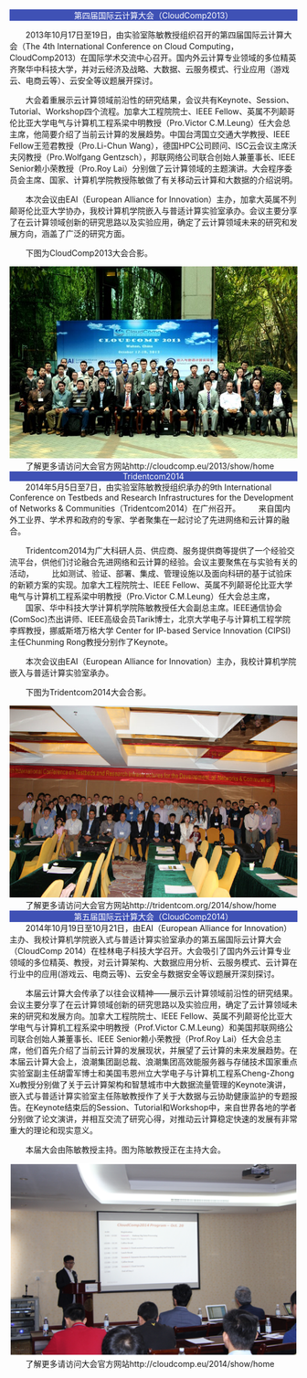 ﻿<div style="background:#3F51B5; text-align :center;color:white ">第四届国际云计算大会（CloudComp2013）</div>

　　2013年10月17日至19日，由实验室陈敏教授组织召开的第四届国际云计算大会（The 4th International Conference on Cloud Computing，CloudComp2013）在国际学术交流中心召开。国内外云计算专业领域的多位精英齐聚华中科技大学，并对云经济及战略、大数据、云服务模式、行业应用（游戏云、电商云等）、云安全等议题展开探讨。

　　大会着重展示云计算领域前沿性的研究结果，会议共有Keynote、Session、Tutorial、Workshop四个流程。加拿大工程院院士、IEEE Fellow、英属不列颠哥伦比亚大学电气与计算机工程系梁中明教授（Pro.Victor C.M.Leung）任大会总主席，他简要介绍了当前云计算的发展趋势。中国台湾国立交通大学教授、IEEE Fellow王蒞君教授（Pro.Li-Chun Wang），德国HPC公司顾问、ISC云会议主席沃夫冈教授（Pro.Wolfgang Gentzsch），邦联网络公司联合创始人兼董事长、IEEE Senior赖小荣教授（Pro.Roy Lai）分别做了云计算领域的主题演讲。大会程序委员会主席、国家、计算机学院教授陈敏做了有关移动云计算和大数据的介绍说明。

　　本次会议由EAI（European Alliance for Innovation）主办，加拿大英属不列颠哥伦比亚大学协办，我校计算机学院嵌入与普适计算实验室承办。会议主要分享了在云计算领域创新的研究思路以及实验应用，确定了云计算领域未来的研究和发展方向，涵盖了广泛的研究方面。

　　下图为CloudComp2013大会合影。
<div style="text-align :center;">
<img src="images/CloudComp2013.jpg" alt="">
</div>
　　了解更多请访问大会官方网站http://cloudcomp.eu/2013/show/home




<div style="background:#3F51B5; text-align :center;color:white ">Tridentcom2014</div>
　　2014年5月5日至7日，由实验室陈敏教授组织承办的9th International Conference on Testbeds and Research Infrastructures for the Development of Networks & Communities（Tridentcom2014）在广州召开。
　　来自国内外工业界、学术界和政府的专家、学者聚集在一起讨论了先进网络和云计算的融合。

　　Tridentcom2014为广大科研人员、供应商、服务提供商等提供了一个经验交流平台，供他们讨论融合先进网络和云计算的经验。会议主要聚焦在与实验有关的活动，
　　比如测试、验证、部署、集成、管理设施以及面向科研的基于试验床的新颖方案的实现。加拿大工程院院士、IEEE Fellow、英属不列颠哥伦比亚大学电气与计算机工程系梁中明教授（Pro.Victor C.M.Leung）任大会总主席，
　　国家、华中科技大学计算机学院陈敏教授任大会副总主席。IEEE通信协会(ComSoc)杰出讲师、IEEE高级会员Tarik博士，北京大学电子与计算机工程学院李辉教授，挪威斯塔万格大学 Center for IP-based Service Innovation (CIPSI) 主任Chunming Rong教授分别作了Keynote。

　　本次会议由EAI（European Alliance for Innovation）主办，我校计算机学院嵌入与普适计算实验室承办。

　　下图为Tridentcom2014大会合影。
<div style="text-align :center;">
<img src="images/Tridentcom2014.jpg" alt="">
</div>
　　了解更多请访问大会官方网站http://tridentcom.org/2014/show/home



<div style="background:#3F51B5; text-align :center;color:white ">第五届国际云计算大会（CloudComp2014）</div>
　　2014年10月19日至10月21日，由EAI（European Alliance for Innovation）主办、我校计算机学院嵌入式与普适计算实验室承办的第五届国际云计算大会（CloudComp 2014）在桂林电子科技大学召开。大会吸引了国内外云计算专业领域的多位精英、教授，对云计算架构、大数据应用分析、云服务模式、云计算在行业中的应用(游戏云、电商云等)、云安全与数据安全等议题展开深刻探讨。

　　本届云计算大会传承了以往会议精神——展示云计算领域前沿性的研究结果。会议主要分享了在云计算领域创新的研究思路以及实验应用，确定了云计算领域未来的研究和发展方向。加拿大工程院院士、IEEE Fellow、英属不列颠哥伦比亚大学电气与计算机工程系梁中明教授（Prof.Victor C.M.Leung）和美国邦联网络公司联合创始人兼董事长、IEEE Senior赖小荣教授（Prof.Roy Lai）任大会总主席，他们首先介绍了当前云计算的发展现状，并展望了云计算的未来发展趋势。在本届云计算大会上，浪潮集团副总裁、浪潮集团高效能服务器与存储技术国家重点实验室副主任胡雷军博士和美国韦恩州立大学电子与计算机工程系Cheng-Zhong Xu教授分别做了关于云计算架构和智慧城市中大数据流量管理的Keynote演讲，嵌入式与普适计算实验室主任陈敏教授作了关于大数据与云协助健康监护的专题报告。在Keynote结束后的Session、Tutorial和Workshop中，来自世界各地的学者分别做了论文演讲，并相互交流了研究心得，对推动云计算稳定快速的发展有非常重大的理论和现实意义。

　　本届大会由陈敏教授主持。图为陈敏教授正在主持大会。
<div style="text-align :center;">
<img src="images/CloudComp2014.png" alt="">
</div>
　　了解更多请访问大会官方网站http://cloudcomp.eu/2014/show/home

